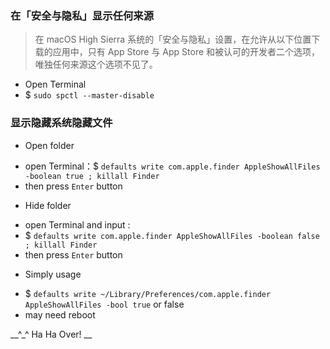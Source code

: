 ### 在「安全与隐私」显示任何来源

> 在 macOS High Sierra 系统的「安全与隐私」设置，在允许从以下位置下载的应用中，只有 App Store 与 App Store 和被认可的开发者二个选项，唯独任何来源这个选项不见了。

- Open Terminal
- $ `sudo spctl --master-disable`


### 显示隐藏系统隐藏文件

- Open folder
 * open Terminal：$ `defaults write com.apple.finder AppleShowAllFiles -boolean true ; killall Finder`
 * then press `Enter` button

- Hide folder
 * open Terminal and input :
 * $ `defaults write com.apple.finder AppleShowAllFiles -boolean false ; killall Finder`
 * then press `Enter` button

- Simply usage
 * $ `defaults write ~/Library/Preferences/com.apple.finder AppleShowAllFiles -bool true` or false 
 * may need reboot


__^_^  Ha Ha Over! __
